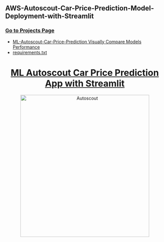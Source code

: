 ## AWS-Autoscout-Car-Price-Prediction-Model-Deployment-with-Streamlit

### [Go to Projects Page](https://github.com/celik-muhammed/50P-AWS-Model-Deployment-Prediction-App/blob/master/README.md)

- [ML-Autoscout-Car-Price-Prediction Visually Compare Models Performance](https://github.com/celik-muhammed/ML-Autoscout-Car-Price-Prediction-Project/blob/master/README.md 'ML-Autoscout-Car-Price-Prediction')
- [requirements.txt](./requirements.txt 'requirements.txt')

<div align="center">

# [ML Autoscout Car Price Prediction App with Streamlit](http://54.204.253.204:8501 'ML Autoscout Car Price Prediction App with Streamlit')
<a href='http://54.204.253.204:8501'><img src='https://user-images.githubusercontent.com/94930605/192065963-bd1a9b7a-3be6-4b6e-8b7d-0b3a0e9063c0.png' alt='Autoscout' title='ML-Autoscout-Car-Price-Prediction' width=90%, height=450></a>
</div>
